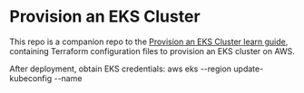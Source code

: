 # Provision an EKS Cluster

This repo is a companion repo to the [Provision an EKS Cluster learn guide](https://learn.hashicorp.com/terraform/kubernetes/provision-eks-cluster), containing
Terraform configuration files to provision an EKS cluster on AWS.

After deployment, obtain EKS credentials:
aws eks --region <REGION> update-kubeconfig --name <EKS CLUSTER NAME>

